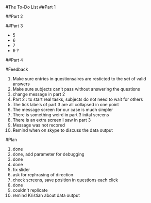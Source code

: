 #The To-Do List
##Part 1

##Part 2

##Part 3
* 5
* 6
* 7
* 9 ?

##Part 4

#Feedback
1. Make sure entries in questionsaires are resticted to the set of valid
   answers
2. Make sure subjects can't pass without answering the questions
3. change message in part 2
4. Part 2 : to start real tasks, subjects do not need to wait for others
5. The tick labels of part 3 are all collapsed in one point
6. The message screen for our case is much simpler
7. There is something weird in part 3 inital screens
8. There is an extra screen I saw in part 3
9. Message was not recored 
10. Remind when on skype to discuss the data output

#Plan
1. done
2. done, add parameter for
   debugging
3. done
4. done
5. fix slider
6. ask for rephrasing of direction
7. check screens, save position in questions each click
8. done
9. couldn't replicate
10. remind Kristian about data output

